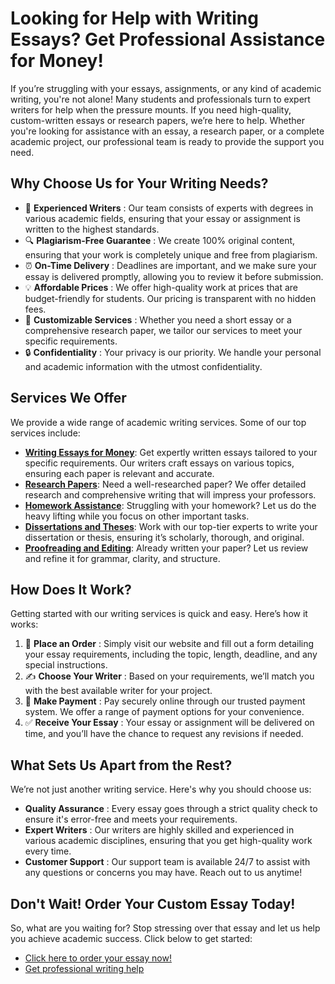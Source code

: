 # Looking for Help with Writing Essays? Get Professional Assistance for Money!

If you’re struggling with your essays, assignments, or any kind of academic writing, you're not alone! Many students and professionals turn to expert writers for help when the pressure mounts. If you need high-quality, custom-written essays or research papers, we’re here to help. Whether you're looking for assistance with an essay, a research paper, or a complete academic project, our professional team is ready to provide the support you need.

## Why Choose Us for Your Writing Needs?

- 📝 **Experienced Writers** : Our team consists of experts with degrees in various academic fields, ensuring that your essay or assignment is written to the highest standards.
- 🔍 **Plagiarism-Free Guarantee** : We create 100% original content, ensuring that your work is completely unique and free from plagiarism.
- ⏰ **On-Time Delivery** : Deadlines are important, and we make sure your essay is delivered promptly, allowing you to review it before submission.
- 💡 **Affordable Prices** : We offer high-quality work at prices that are budget-friendly for students. Our pricing is transparent with no hidden fees.
- 🎯 **Customizable Services** : Whether you need a short essay or a comprehensive research paper, we tailor our services to meet your specific requirements.
- 🔒 **Confidentiality** : Your privacy is our priority. We handle your personal and academic information with the utmost confidentiality.

## Services We Offer

We provide a wide range of academic writing services. Some of our top services include:

- [**Writing Essays for Money**](https://tinyurl.com/topessay?keyword=writing+essays+for+money): Get expertly written essays tailored to your specific requirements. Our writers craft essays on various topics, ensuring each paper is relevant and accurate.
- [**Research Papers**](https://tinyurl.com/topessay?keyword=writing+essays+for+money): Need a well-researched paper? We offer detailed research and comprehensive writing that will impress your professors.
- [**Homework Assistance**](https://tinyurl.com/topessay?keyword=writing+essays+for+money): Struggling with your homework? Let us do the heavy lifting while you focus on other important tasks.
- [**Dissertations and Theses**](https://tinyurl.com/topessay?keyword=writing+essays+for+money): Work with our top-tier experts to write your dissertation or thesis, ensuring it’s scholarly, thorough, and original.
- [**Proofreading and Editing**](https://tinyurl.com/topessay?keyword=writing+essays+for+money): Already written your paper? Let us review and refine it for grammar, clarity, and structure.

## How Does It Work?

Getting started with our writing services is quick and easy. Here’s how it works:

1. 🚀 **Place an Order** : Simply visit our website and fill out a form detailing your essay requirements, including the topic, length, deadline, and any special instructions.
2. ✍️ **Choose Your Writer** : Based on your requirements, we’ll match you with the best available writer for your project.
3. 💸 **Make Payment** : Pay securely online through our trusted payment system. We offer a range of payment options for your convenience.
4. ✅ **Receive Your Essay** : Your essay or assignment will be delivered on time, and you’ll have the chance to request any revisions if needed.

## What Sets Us Apart from the Rest?

We’re not just another writing service. Here's why you should choose us:

- **Quality Assurance** : Every essay goes through a strict quality check to ensure it's error-free and meets your requirements.
- **Expert Writers** : Our writers are highly skilled and experienced in various academic disciplines, ensuring that you get high-quality work every time.
- **Customer Support** : Our support team is available 24/7 to assist with any questions or concerns you may have. Reach out to us anytime!

## Don't Wait! Order Your Custom Essay Today!

So, what are you waiting for? Stop stressing over that essay and let us help you achieve academic success. Click below to get started:

- [Click here to order your essay now!](https://tinyurl.com/topessay?keyword=writing+essays+for+money)
- [Get professional writing help](https://tinyurl.com/topessay?keyword=writing+essays+for+money)
